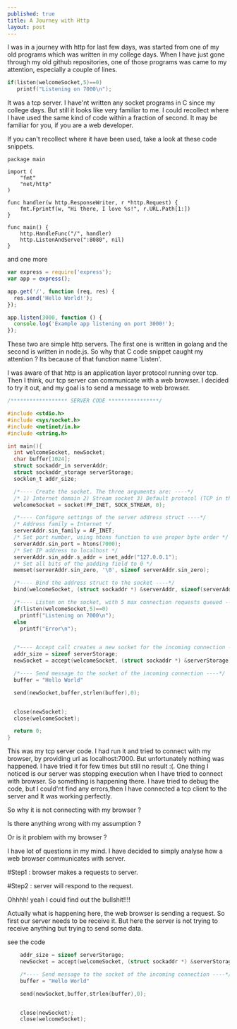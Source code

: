 ```yaml
---
published: true
title: A Journey with Http
layout: post
---
```


I was in a journey with http for last few days,  was started from one of my old programs which was written in my college days.
When I have just gone through my old github repositories, one of those programs was came to my attention, especially a couple of lines.

```c
if(listen(welcomeSocket,5)==0)
   printf("Listening on 7000\n");

```
It was a tcp server. I have'nt written any socket programs in C since my college days. But still it looks like very familiar to me. I could recollect where I have used the same kind of code within a fraction of second. It may be familiar for you,  if you are a web developer.

If you can't recollect where it have been used, take a look at these code snippets.

```golang
package main

import (
    "fmt"
    "net/http"
)

func handler(w http.ResponseWriter, r *http.Request) {
    fmt.Fprintf(w, "Hi there, I love %s!", r.URL.Path[1:])
}

func main() {
    http.HandleFunc("/", handler)
    http.ListenAndServe(":8080", nil)
}
```
and one more

```js
var express = require('express');
var app = express();

app.get('/', function (req, res) {
  res.send('Hello World!');
});

app.listen(3000, function () {
  console.log('Example app listening on port 3000!');
});
```

These two are simple http servers. The first one is written in golang and the second is written in node.js. So why that C code snippet caught my attention ? Its because of that function name 'Listen'.

I was aware of that http is an application layer protocol running over tcp. Then I think, our tcp server can communicate with a web browser. I decided to try it out, and my  goal is to send a message to web browser.

```c
/****************** SERVER CODE ****************/

#include <stdio.h>
#include <sys/socket.h>
#include <netinet/in.h>
#include <string.h>

int main(){
  int welcomeSocket, newSocket;
  char buffer[1024];
  struct sockaddr_in serverAddr;
  struct sockaddr_storage serverStorage;
  socklen_t addr_size;

  /*---- Create the socket. The three arguments are: ----*/
  /* 1) Internet domain 2) Stream socket 3) Default protocol (TCP in this case) */
  welcomeSocket = socket(PF_INET, SOCK_STREAM, 0);

  /*---- Configure settings of the server address struct ----*/
  /* Address family = Internet */
  serverAddr.sin_family = AF_INET;
  /* Set port number, using htons function to use proper byte order */
  serverAddr.sin_port = htons(7000);
  /* Set IP address to localhost */
  serverAddr.sin_addr.s_addr = inet_addr("127.0.0.1");
  /* Set all bits of the padding field to 0 */
  memset(serverAddr.sin_zero, '\0', sizeof serverAddr.sin_zero);

  /*---- Bind the address struct to the socket ----*/
  bind(welcomeSocket, (struct sockaddr *) &serverAddr, sizeof(serverAddr));

  /*---- Listen on the socket, with 5 max connection requests queued ----*/
  if(listen(welcomeSocket,5)==0)
    printf("Listening on 7000\n");
  else
    printf("Error\n");


  /*---- Accept call creates a new socket for the incoming connection ----*/
  addr_size = sizeof serverStorage;
  newSocket = accept(welcomeSocket, (struct sockaddr *) &serverStorage, &addr_size);

  /*---- Send message to the socket of the incoming connection ----*/
  buffer = "Hello World"

  send(newSocket,buffer,strlen(buffer),0);


  close(newSocket);  
  close(welcomeSocket);

  return 0;
}


```


This was my tcp server code. I had run it and tried to connect with my browser, by providing url as localhost:7000.
But unfortunately nothing was happened. I have tried it for few times but still no result :(.  One thing I noticed is our server was stopping execution when I have tried to connect with browser. So something is happening there. I have tried to debug the code, but I could'nt find any errors,then I have connected a tcp client to the server and It was working perfectly.

So why it is not connecting with my browser ?

Is there anything wrong with my assumption ?

Or is it problem with my browser ?

I have lot of questions in my mind. I have decided to simply analyse how a web browser communicates with server.

#Step1 : browser makes a requests to server.

#Step2 : server will respond to the request.

Ohhhh! yeah I could find out the bullshit!!!!

Actually what is happening here, the web browser is sending a request. So first our server needs to be receive it. But here the server is not trying to receive anything but trying to send some data.

see the code

```c
    addr_size = sizeof serverStorage;
    newSocket = accept(welcomeSocket, (struct sockaddr *) &serverStorage, &addr_size);

    /*---- Send message to the socket of the incoming connection ----*/
    buffer = "Hello World"

    send(newSocket,buffer,strlen(buffer),0);


    close(newSocket);  
    close(welcomeSocket);

```
